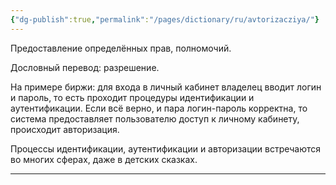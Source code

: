 ```yaml
---
{"dg-publish":true,"permalink":"/pages/dictionary/ru/avtorizacziya/"}
---
```



Предоставление определённых прав, полномочий.

Дословный перевод: разрешение.

На примере биржи: для входа в личный кабинет владелец вводит логин и пароль, то есть проходит процедуры идентификации и аутентификации. Если всё верно, и пара логин-пароль корректна, то система предоставляет пользователю доступ к личному кабинету, происходит авторизация.

Процессы идентификации, аутентификации и авторизации встречаются во многих сферах, даже в детских сказках.

---

